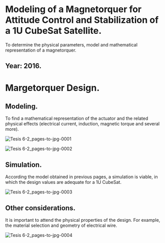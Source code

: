 # Modeling of a Magnetorquer for Attitude Control and Stabilization of a 1U CubeSat Satellite.
To determine the physical parameters, model and mathematical representation of a magnetorquer. 

## Year: 2016.

# Margetorquer Design. 

## Modeling. 

To find a mathematical representation of the actuator and the related physical effects (electrical current, induction, magnetic torque and several more). 

![Tesis 6-2_pages-to-jpg-0001](https://github.com/Lechuga-Geronimo/MagnetorquerCubeSatSatellite/assets/142461885/3199f315-26bc-4ef2-a93c-b9da3da0ee25)

![Tesis 6-2_pages-to-jpg-0002](https://github.com/Lechuga-Geronimo/MagnetorquerCubeSatSatellite/assets/142461885/050a65f5-d935-4804-bf55-f034eb4520dc)

## Simulation. 

According the model obtained in previous pages, a simulation is viable, in which the design values are adequate for a 1U CubeSat. 

![Tesis 6-2_pages-to-jpg-0003](https://github.com/Lechuga-Geronimo/MagnetorquerCubeSatSatellite/assets/142461885/adacb0f6-25f4-4a59-bb8e-2812d86bdc78)

## Other considerations. 

It is important to attend the physical properties of the design. For example, the material selection and geometry of electrical wire. 

![Tesis 6-2_pages-to-jpg-0004](https://github.com/Lechuga-Geronimo/MagnetorquerCubeSatSatellite/assets/142461885/1b4d07dd-96af-45f2-919a-f2fd4f6574c5)

